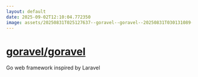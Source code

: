 ```yaml
---
layout: default
date: 2025-09-02T12:10:04.772350
image: assets/20250831T025127637--goravel--goravel--20250831T030131089--cropped.png
---
```


# [goravel/goravel](https://github.com/goravel/goravel)

Go web framework inspired by Laravel
